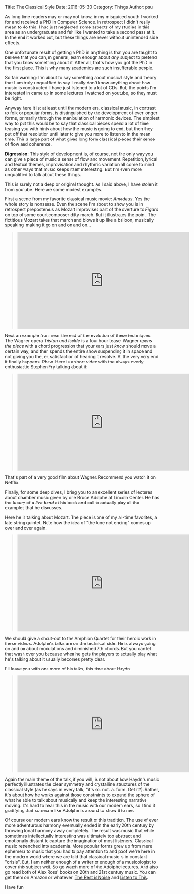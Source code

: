 Title: The Classical Style
Date: 2016-05-30
Category: Things
Author: psu


As long time readers may or may not know, in my misguided youth I worked for and received a PhD in Computer Science. In retrospect I didn't really mean to do this. I had just neglected some aspects of my studies in this area as an undergraduate and felt like I wanted to take a second pass at it. In the end it worked out, but these things are never without unintended side effects.

One unfortunate result of getting a PhD in anything is that you are taught to believe that you can, in general, learn enough about *any* subject to pretend that you know something about it. After all, that's how you got the PhD in the first place. This is why many academics are such insufferable people.

So fair warning: I'm about to say something about musical style and theory that I am truly unqualified to say. I really don't know anything about how music is constructed. I have just listened to a lot of CDs. But, the points I'm interested in came up in some lectures I watched on youtube, so they must be right.

Anyway here it is: at least until the modern era, classical music, in contrast to folk or popular forms, is distinguished by the development of ever longer forms, primarily through the manipulation of harmonic devices. The simplest way to put this would be to say that classical pieces spend a lot of time teasing you with hints about how the music is going to end, but then they put off that resolution until later to give you more to listen to in the mean time. This a large part of what gives long form classical pieces their sense of flow and coherence.

**Digression**: This style of development is, of course, not the only way you can give a piece of music a sense of flow and movement. Repetition, lyrical and textual themes, improvisation and rhythmic variation all come to mind as other ways that music keeps itself interesting. But I'm even more unqualified to talk about these things.

This is surely not a deep or original thought. As I said above, I have stolen it from youtube. Here are some modest examples.

First a scene from my favorite classical music movie: *Amadeus*. Yes the whole story is nonsense. Even the scene I'm about to show you is in retrospect preposterous as Mozart improvises part of the overture to *Figaro* on top of some court composer ditty march. But it illustrates the point. The fictitious Mozart takes that march and blows it up like a balloon, musically speaking, making it go on and on and on...

> <iframe width="560" height="315" src="https://www.youtube.com/embed/-ciFTP_KRy4" frameborder="0" allowfullscreen></iframe>
	
Next an example from near the end of the evolution of these techniques. The Wagner opera *Tristan und Isolde* is a four hour tease. Wagner *opens the piece* with a chord progression that your ears just *know* should move a certain way, and then spends the entire show suspending it in space and not giving you the, er, satisfaction of hearing it resolve. At the very very end it finally happens. Phew. Here is a short video with the always overly enthusiastic Stephen Fry talking about it:

> <iframe width="560" height="315" src="https://www.youtube.com/embed/dWLp7lBomW8" frameborder="0" allowfullscreen></iframe>

That's part of a very good film about Wagner. Recommend you watch it on Netflix.

Finally, for some deep dives, I bring you to an excellent series of lectures about chamber music given by one Bruce Adolphe at Lincoln Center. He has the luxury of a *live band* at his beck and call to actually play all the examples that he discusses. 

Here he is talking about Mozart. The piece is one of my all-time favorites, a late string quintet. Note how the idea of "the tune not ending" comes up over and over again.

><iframe width="560" height="315" src="https://www.youtube.com/embed/_h65g_WnQTU" frameborder="0" allowfullscreen></iframe>

We should give a shout-out to the Amphion Quartet for their heroic work in these videos. Adolphe's talks are on the technical side. He is always going on and on about modulations and diminished 7th chords. But you can let that wash over you because when he gets the players to actually play what he's talking about it usually becomes pretty clear.

I'll leave you with one more of his talks, this time about Haydn.

> <iframe width="560" height="315" src="https://www.youtube.com/embed/IuwmxEvNeQs" frameborder="0" allowfullscreen></iframe>

Again the main theme of the talk, if you will, is not about how Haydn's music perfectly illustrates the clear symmetry and crystalline structures of the classical style (as he says in every talk, "it's so. not. a. form. Get it?). Rather, it's about how he works against those constraints to expand the sphere of what he able to talk about musically and keep the interesting narrative moving. It's hard to hear this in the music with our modern ears, so I find it gratifying that someone like Adolphe is around to show it to me.

Of course our modern ears know the result of this tradition. The use of ever more adventurous harmony eventually ended in the early 20th century by throwing tonal harmony away completely. The result was music that while sometimes intellectually interesting was ultimately too abstract and emotionally distant to capture the imagination of most listeners. Classical music retrenched into academia. More popular forms grew up from mere ephemera to music that you had to pay attention to and poof we're here in the modern world where we are told that classical music is in constant "crisis". But, I am neither enough of a writer or enough of a musicologist to cover this subject well. So go watch more of the Adolphe lectures. And also go read both of Alex Ross' books on 20th and 21st century music. You can get them on Amazon or whatever: <a href="http://www.amazon.com/Rest-Noise-Listening-Twentieth-Century/dp/0312427719/">The Rest is Noise</a> and <a href="http://www.amazon.com/Listen-This-Alex-Ross/dp/0312610688/">Listen to This</a>.

Have fun.


